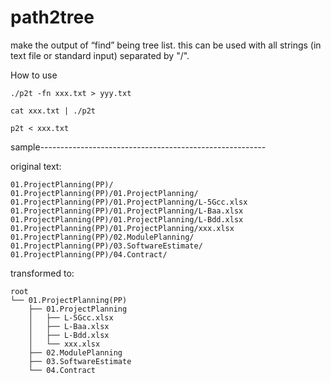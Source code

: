 # path2tree
make the output of “find” being tree list. this can be used with all strings (in text file or standard input) separated by "/".

How to use
```
./p2t -fn xxx.txt > yyy.txt

cat xxx.txt | ./p2t

p2t < xxx.txt
```
sample--------------------------------------------------------

original text:
```
01.ProjectPlanning(PP)/
01.ProjectPlanning(PP)/01.ProjectPlanning/
01.ProjectPlanning(PP)/01.ProjectPlanning/L-5Gcc.xlsx
01.ProjectPlanning(PP)/01.ProjectPlanning/L-Baa.xlsx
01.ProjectPlanning(PP)/01.ProjectPlanning/L-Bdd.xlsx
01.ProjectPlanning(PP)/01.ProjectPlanning/xxx.xlsx
01.ProjectPlanning(PP)/02.ModulePlanning/
01.ProjectPlanning(PP)/03.SoftwareEstimate/
01.ProjectPlanning(PP)/04.Contract/
```
transformed to:
```
root
└── 01.ProjectPlanning(PP)
    ├── 01.ProjectPlanning
    │   ├── L-5Gcc.xlsx
    │   ├── L-Baa.xlsx
    │   ├── L-Bdd.xlsx
    │   └── xxx.xlsx
    ├── 02.ModulePlanning
    ├── 03.SoftwareEstimate
    └── 04.Contract
```
